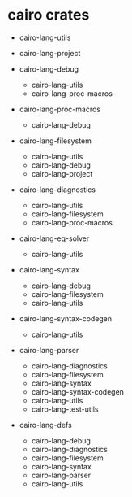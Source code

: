 
# cairo crates

* cairo-lang-utils

* cairo-lang-project

* cairo-lang-debug
  * cairo-lang-utils
  * cairo-lang-proc-macros

* cairo-lang-proc-macros
  * cairo-lang-debug

* cairo-lang-filesystem
  * cairo-lang-utils
  * cairo-lang-debug
  * cairo-lang-project

* cairo-lang-diagnostics
  * cairo-lang-utils
  * cairo-lang-filesystem 
  * cairo-lang-proc-macros

* cairo-lang-eq-solver
  * cairo-lang-utils

* cairo-lang-syntax
  * cairo-lang-debug
  * cairo-lang-filesystem
  * cairo-lang-utils

* cairo-lang-syntax-codegen
  * cairo-lang-utils 

* cairo-lang-parser
  * cairo-lang-diagnostics
  * cairo-lang-filesystem 
  * cairo-lang-syntax
  * cairo-lang-syntax-codegen
  * cairo-lang-utils
  * cairo-lang-test-utils


* cairo-lang-defs
  * cairo-lang-debug
  * cairo-lang-diagnostics
  * cairo-lang-filesystem
  * cairo-lang-syntax
  * cairo-lang-parser
  * cairo-lang-utils

